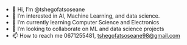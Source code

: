- 👋 Hi, I’m @tshegofatsoseane
- 👀 I’m interested in AI, Machine Learning, and data science. 
- 🌱 I’m currently learning Computer Science and Electronics
- 💞️ I’m looking to collaborate on ML and data science projects
- 📫 How to reach me 0671255481, tshegofatsoseane98@gmail.com

<!---
tshegofatsoseane/tshegofatsoseane is a ✨ special ✨ repository because its `README.md` (this file) appears on your GitHub profile.
You can click the Preview link to take a look at your changes.
--->
